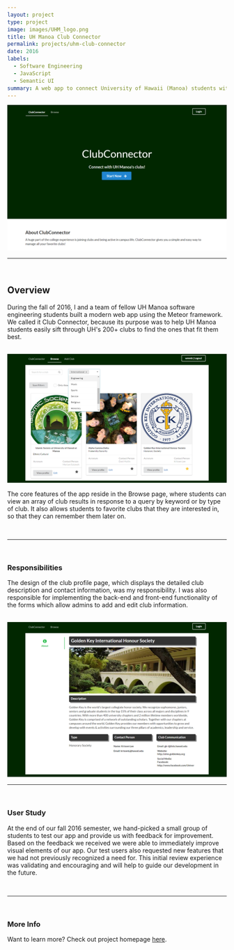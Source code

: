 ```yaml
---
layout: project
type: project
image: images/UHM_logo.png
title: UH Manoa Club Connector
permalink: projects/uhm-club-connector
date: 2016
labels:
  - Software Engineering
  - JavaScript
  - Semantic UI
summary: A web app to connect University of Hawaii (Manoa) students with the university's 200+ clubs
---
```


<img class="ui huge image" src="../images/home-landing-M3.png">

<br>

---

<br>

## Overview

 During the fall of 2016, I and a team of fellow UH Manoa software engineering students built a modern web app using the Meteor framework. We called it Club Connector, because its purpose was to help UH Manoa students easily sift through UH's 200+ clubs to find the ones that fit them best.

 <br>

  <img class="ui huge image" src="../images/clubconnector-browse-M3.png">

The core features of the app reside in the Browse page, where students can view an array of club results in response to a query by keyword or by type of club. It also allows students to favorite clubs that they are interested in, so that they can remember them later on.

<br>

---

<br>

### Responsibilities

The design of the club profile page, which displays the detailed club description and contact information, was my responsibility. I was also responsible for implementing the back-end and front-end functionality of the forms which allow admins to add and edit club information.

<br>

  <img class="ui huge image" src="../images/club-profile-M3.png">

<br>

---

<br>

### User Study

At the end of our fall 2016 semester, we hand-picked a small group of students to test our app and provide us with feedback for improvement. Based on the feedback we received we were able to immediately improve visual elements of our app. Our test users also requested new features that we had not previously recognized a need for. This initial review experience was validating and encouraging and will help to guide our development in the future.

<br>

---

<br>

### More Info

Want to learn more? Check out project homepage [here](https://clubconnector.github.io/).



